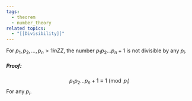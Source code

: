 ```yaml
---
tags:
  - theorem
  - number_theory
related topics:
  - "[[Divisibility]]"
---
```

For $p_1,p_2,\dots,p_n>1 in ZZ$, the number $p_1 p_2\dots p_n + 1$ is not divisible by any $p_i$.
##### Proof:
$$p_1 p_2\dots p_n + 1 \equiv 1\ (\operatorname{mod}\ p_i)$$For any $p_i$.